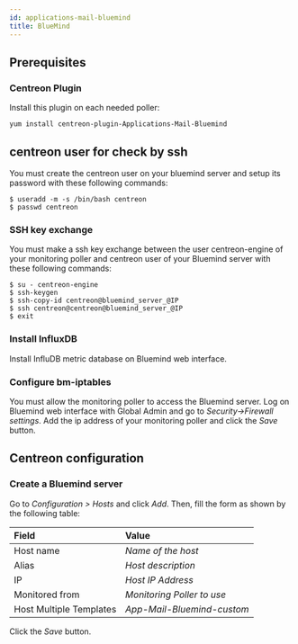 ```yaml
---
id: applications-mail-bluemind
title: BlueMind
---
```


## Prerequisites

### Centreon Plugin

Install this plugin on each needed poller:

``` shell
yum install centreon-plugin-Applications-Mail-Bluemind
```

## centreon user for check by ssh

You must create the centreon user on your bluemind server and setup its password
with these following commands:

    $ useradd -m -s /bin/bash centreon
    $ passwd centreon

### SSH key exchange

You must make a ssh key exchange between the user centreon-engine of your
monitoring poller and centreon user of your Bluemind server with these following
commands:

    $ su - centreon-engine 
    $ ssh-keygen
    $ ssh-copy-id centreon@bluemind_server_@IP
    $ ssh centreon@centreon@bluemind_server_@IP
    $ exit

### Install InfluxDB

Install InfluDB metric database on Bluemind web interface.

### Configure bm-iptables

You must allow the monitoring poller to access the Bluemind server. Log on
Bluemind web interface with Global Admin and go to *Security-\>Firewall
settings*. Add the ip address of your monitoring poller and click the *Save*
button.

## Centreon configuration

### Create a Bluemind server

Go to *Configuration \> Hosts* and click *Add*. Then, fill the form as shown by
the following table:

| Field                   | Value                      |
| :---------------------- | :------------------------- |
| Host name               | *Name of the host*         |
| Alias                   | *Host description*         |
| IP                      | *Host IP Address*          |
| Monitored from          | *Monitoring Poller to use* |
| Host Multiple Templates | *App-Mail-Bluemind-custom* |

Click the *Save* button.
